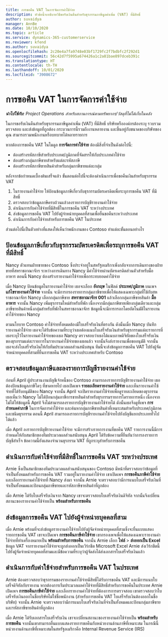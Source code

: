 ```yaml
---
title: การขอคืน VAT ในการจัดการค่าใช้จ่าย
description: หัวข้อนี้จะอธิบายวิธีขอรับเงินคืนสำหรับธุรกรรมภาษีมูลค่าเพิ่ม (VAT) ที่มีสิทธิ์
author: suvaidya
manager: AnnBe
ms.date: 10/10/2020
ms.topic: article
ms.service: dynamics-365-customerservice
ms.reviewer: kfend
ms.author: suvaidya
ms.openlocfilehash: 2c20e4a7fa9748e03bf1729fc2f7bdbfc2f292d1
ms.sourcegitcommit: 56c42d7f5995a674426a1c2a81bae897dceb391c
ms.translationtype: HT
ms.contentlocale: th-TH
ms.lasthandoff: 10/01/2020
ms.locfileid: "3908672"
---
```

# <a name="vat-recovery-in-expense-management"></a>การขอคืน VAT ในการจัดการค่าใช้จ่าย

_**นำไปใช้กับ:** Project Operations สำหรับสถานการณ์ตามทรัพยากร/วัสดุที่ไม่ได้เก็บในคลัง_

ในการขอรับเงินคืนสำหรับธุรกรรมภาษีมูลค่าเพิ่ม (VAT) ที่มีสิทธิ์ บริษัทหรือองค์กรต้องระบุ รวบรวม ตรวจสอบ และส่งข้อมูลที่ถูกต้อง กระบวนการนี้รวมถึงงานหลายงาน และขึ้นอยู่กับขนาดของบริษัทของคุณ สามารถรวมพนักงานหรือบทบาทได้หลายรายการ

หากต้องการขอคืน VAT ในโมดูล **การจัดการค่าใช้จ่าย** ต้องมีสิ่งที่จำเป็นดังต่อไปนี้:

- ต้องสร้างรหัสภาษีสำหรับประเทศ/ภูมิภาคที่จัดสรรให้กับประเภทค่าใช้จ่าย
- ต้องสร้างกลุ่มภาษีขายสำหรับแต่ละรหัสภาษี
- ต้องสร้างรหัสภาษีขายสินค้าสำหรับกลุ่มภาษีขายแต่ละกลุ่ม

หลังจากข้อกำหนดเบื้องต้นเสร็จแล้ว ขั้นตอนต่อไปนี้จะต้องดำเนินการเพื่อขอคืนเงินสำหรับธุรกรรม VAT

1. ในรายงานค่าใช้จ่าย ให้ป้อนข้อมูลภาษีเกี่ยวกับธุรกรรมบัตรเครดิตเพื่อระบุการขอคืน VAT ที่มีสิทธิ์
2. ตรวจสอบว่าข้อมูลภาษีครบถ้วนแล้วลงรายการบัญชีรายงานค่าใช้จ่าย
3. ดำเนินการกับค่าใช้จ่ายที่มีสิทธิ์ในการขอคืน VAT ระหว่างประเทศ
4. ส่งข้อมูลการขอคืน VAT ไปยังผู้จำหน่ายบุคคลที่สามเพื่อยื่นขอคืนระหว่างประเทศ
5. ดำเนินการกับค่าใช้จ่ายสำหรับการขอคืน VAT ในประเทศ

ส่วนต่อไปนี้เป็นตัวอย่างที่แสดงให้เห็นว่าพนักงานของ Contoso ทำแต่ละขั้นตอนอย่างไร

## <a name="enter-tax-information-about-credit-card-transactions-to-identify-eligible-vat-refunds"></a>ป้อนข้อมูลภาษีเกี่ยวกับธุรกรรมบัตรเครดิตเพื่อระบุการขอคืน VAT ที่มีสิทธิ์

Nancy ตัวแทนฝ่ายขายของ Contoso ซึ่งประจำอยู่ในสหรัฐอเมริกาเพิ่งกลับจากการเดินทางของฝ่ายขายที่สหราชอาณาจักร ระหว่างการเดินทาง Nancy มีค่าใช้จ่ายผ่านบัตรเครดิตส่วนตัวสำหรับมื้ออาหาร ตอนนี้ Nancy ต้องสร้างรายงานค่าใช้จ่ายเพื่อกระทบยอดค่าใช้จ่าย

เมื่อ Nancy ป้อนข้อมูลในรายงานค่าใช้จ่าย เธอจะเลือก **อังกฤษ** ในฟิลด์ **ประเทศ/ภูมิภาค** บนเพจ **แก้ไขรายงานค่าใช้จ่าย** จากนั้น จะมีการกรองรายการกลุ่มภาษีขายเพื่อให้แสดงเฉพาะกลุ่มที่ใช้กับสหราชอาณาจักร Nancy เลือกกลุ่มภาษีขาย **สหราชอาณาจักร 001** แล้วเลือกกลุ่มภาษีขายสินค้า **มื้ออาหาร** จากนั้น Nancy เพิ่มธุรกรรมใหม่สำหรับที่พัก เนื่องจากมีกลุ่มภาษีขายเพียงกลุ่มเดียวและกลุ่มภาษีขายสินค้าหนึ่งกลุ่มสำหรับที่พักในสหราชอาณาจักร ข้อมูลนี้จะมีการกรอกโดยอัตโนมัติในรายงานค่าใช้จ่ายของ Nancy

ตามนโยบาย Contoso ค่าใช้จ่ายทั้งหมดต้องมีใบเสร็จรับเงินที่ตรงกัน ดังนั้นเมื่อ Nancy บันทึกรายงานค่าใช้จ่าย เธอจะได้รับข้อความที่ระบุว่าเธอต้องแนบใบเสร็จรับเงินสำหรับธุรกรรมแต่ละรายการที่เธอระบุไว้ในรายงานค่าใช้จ่ายของเธอ Nancy ตรวจสอบว่าเธอได้แนบภาพดิจิทัลของใบเสร็จรับเงินของธุรกรรมแต่ละรายการในรายงานค่าใช้จ่ายของเธอแล้ว จากนั้นจึงส่งรายงานเพื่อขออนุมัติ จากนั้น เธอจะส่งใบเสร็จรับเงินให้กับทีมประมวลผลส่วนสนับสนุน ทีมนี้จะส่งข้อมูลการขอคืน VAT ไปยังผู้จัดจำหน่ายบุคคลที่สามที่ยื่นการขอคืน VAT ระหว่างประเทศสำหรับ Contoso

## <a name="verify-tax-information-and-post-an-expense-report"></a>ตรวจสอบข้อมูลภาษีและลงรายการบัญชีรายงานค่าใช้จ่าย

ก่อนที่ April ผู้ประสานงานบัญชีเจ้าหนี้ของ Contoso สามารถลงรายการบัญชีรายงานค่าใช้จ่าย เธอต้องป้อนข้อมูลภาษีใดๆ ที่ขาดหายไป เธอเปิดเพจ **รายละเอียดรายงานค่าใช้จ่าย** และเห็นรายงานค่าใช้จ่ายที่ได้รับอนุมัติของ Nancy จากนั้น April จะเปิดรายงานค่าใช้จ่ายเพื่อดูรายละเอียดของธุรกรรม เธอเห็นว่า Nancy ไม่ได้ป้อนกลุ่มภาษีการขายสินค้าสำหรับธุรกรรมรายการใดรายการหนึ่ง เนื่องจากไม่ได้ให้ข้อมูลนี้ April จึงไม่สามารถลงรายการบัญชีรายงานค่าใช้จ่ายได้ ดังนั้นเธอจึงดูที่เพจ **การกำหนดค่าภาษี** ในการจัดการค่าใช้จ่าย และค้นหากลุ่มภาษีขายสินค้าที่เหมาะสมสำหรับประเทศ/ภูมิภาค และชนิดธุรกรรม ตอนนี้ April สามารถลงรายการบัญชีรายงานค่าใช้จ่ายไปยังบัญชีแยกประเภททั่วไปได้แล้ว

เมื่อ April ลงรายการบัญชีรายงานค่าใช้จ่าย จะมีการสร้างรายการงานที่ขอคืน VAT รายการงานนี้มีการกำหนดให้กับสมาชิกของทีมประมวลผลส่วนสนับสนุน April ได้รับข้อความที่ยืนยันว่าการลงรายการบัญชีสำเร็จ ข้อความนี้ยังแสดงจำนวนธุรกรรม VAT ที่ถูกระบุสำหรับการขอคืน

## <a name="process-expenses-that-are-eligible-for-international-vat-recovery"></a>ดำเนินการกับค่าใช้จ่ายที่มีสิทธิ์ในการขอคืน VAT ระหว่างประเทศ

Arnie ซึ่งเป็นสมาชิกของทีมประมวลผลส่วนสนับสนุนของ Contoso มีหน้าที่ตรวจสอบว่าข้อมูลที่จำเป็นทั้งหมดสำหรับการขอคืน VAT รวมอยู่ในรายงานค่าใช้จ่าย เขาเปิดเพจ **การขอคืนภาษีค่าใช้จ่าย** และเลือกรายงานค่าใช้จ่ายที่ Nancy ส่งมา จากนั้น Arnie จะตรวจสอบว่ามีการแนบใบเสร็จรับเงินที่จำเป็นทั้งหมดและป้อนกลุ่มภาษีขายและรหัสภาษีขายสินค้าที่ถูกต้อง

เมื่อ Arnie ได้รับใบเสร็จรับเงินจาก Nancy เขาจะตรวจสอบใบเสร็จรับเงินดิจิทัล จากนั้นจึงเปลี่ยนสถานะของรายงานค่าใช้จ่ายเป็น **พร้อมสำหรับการขอคืน**

## <a name="send-vat-recovery-data-to-the-third-party-vendor"></a>ส่งข้อมูลการขอคืน VAT ไปยังผู้จำหน่ายบุคคลที่สาม

เมื่อ Arnie พร้อมที่จะส่งข้อมูลรายงานค่าใช้จ่ายไปยังผู้จัดจำหน่ายบุคคลที่สามซึ่งจะยื่นแบบแสดงรายการขอคืน VAT เขาจะเปิดเพจ **การขอคืนภาษีค่าใช้จ่าย** เขากรองเพจเพื่อให้แสดงเฉพาะรายงานค่าใช้จ่ายที่ทำเครื่องหมายเป็น **พร้อมสำหรับการขอคืน** จากนั้น Arnie เลือก **ไฟล์** &gt; **ส่งออกเป็น Excel** ข้อมูล VAT จากรายงานค่าใช้จ่ายจะถูกส่งออกเป็นเวิร์กชีต Microsoft Excel Arnie ส่งเวิร์กชีตนี้ไปยังผู้จัดจำหน่ายบุคคลที่สามและมีข้อความที่ระบุว่าผู้จัดส่งได้ส่งเอกสารใบเสร็จรับเงินแล้ว

## <a name="process-expenses-for-domestic-vat-recovery"></a>ดำเนินการกับค่าใช้จ่ายสำหรับการขอคืน VAT ในประเทศ

Arnie ต้องตรวจสอบว่าธุรกรรมของรายงานค่าใช้จ่ายมีสิทธิ์ได้รับการขอคืน VAT และมีการแนบใบเสร็จดิจิทัลกับรายงาน หากต้องการเริ่มประมวลผลค่าใช้จ่ายที่มีสิทธิ์สำหรับการขอคืนในประเทศ Arnie เปิดเพจ **การขอคืนภาษีค่าใช้จ่าย** และเลือกรายงานค่าใช้จ่ายที่ต้องการการตรวจสอบ เขาตรวจสอบว่าใบเสร็จรับเงินออกในชื่อบริษัทไม่ใช่ชื่อพนักงาน (สำหรับการขอคืน VAT ใบเสร็จรับเงินต้องออกในชื่อบริษัท) จากนั้น Arnie จะตรวจสอบว่ามีการแนบใบเสร็จรับเงินที่จำเป็นทั้งหมดและป้อนกลุ่มภาษีขายและรหัสภาษีขายสินค้าที่ถูกต้อง

เมื่อ Arnie ได้รับเอกสารใบเสร็จรับเงิน เขาจะเปลี่ยนสถานะของรายงานค่าใช้จ่ายเป็น **พร้อมสำหรับการขอคืน** จากนั้นเขาสามารถยื่นแบบแสดงรายการขอคืนกับหน่วยงานด้านภาษีที่เหมาะสม ในกรณีนี้ หน่วยงานด้านภาษีที่เหมาะสมในสหรัฐอเมริกาคือ Internal Revenue Service (IRS)
